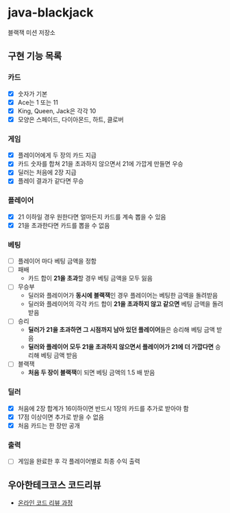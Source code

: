# java-blackjack

블랙잭 미션 저장소

## 구현 기능 목록

### 카드

- [x] 숫자가 기본
- [x] Ace는 1 또는 11
- [x] King, Queen, Jack은 각각 10
- [x] 모양은 스페이드, 다이아몬드, 하트, 클로버

### 게임

- [x] 플레이어에게 두 장의 카드 지급
- [x] 카드 숫자를 합쳐 21을 초과하지 않으면서 21에 가깝게 만들면 우승
- [x] 딜러는 처음에 2장 지급
- [x] 플레이 결과가 같다면 무승

### 플레이어

- [x] 21 이하일 경우 원한다면 얼마든지 카드를 계속 뽑을 수 있음
- [x] 21을 초과한다면 카드를 뽑을 수 없음

### 베팅

- [ ] 플레이어 마다 베팅 금액을 정함
- [ ] 패배
    - 카드 합이 **21을 초과**할 경우 베팅 금액을 모두 잃음
- [ ] 무승부
    - 딜러와 플레이어가 **동시에 블랙잭**인 경우 플레이어는 베팅한 금액을 돌려받음
    - 딜러와 플레이어의 각각 카드 합이 **21을 초과하지 않고 같으면** 베팅 금액을 돌려받음
- [ ] 승리
    - **딜러가 21을 초과하면 그 시점까지 남아 있던 플레이어**들은 승리해 베팅 금액 받음
    - **딜러와 플레이어 모두 21을 초과하지 않으면서 플레이어가 21에 더 가깝다면** 승리해 베팅 금액 받음
- [ ] 블랙잭
    - **처음 두 장이 블랙잭**이 되면 베팅 금액의 1.5 배 받음

### 딜러

- [x] 처음에 2장 합계가 16이하이면 반드시 1장의 카드를 추가로 받아야 함
- [x] 17점 이상이면 추가로 받을 수 없음
- [x] 처음 카드는 한 장만 공개

### 출력

- [ ] 게임을 완료한 후 각 플레이어별로 최종 수익 출력

## 우아한테크코스 코드리뷰

- [온라인 코드 리뷰 과정](https://github.com/woowacourse/woowacourse-docs/blob/master/maincourse/README.md)
